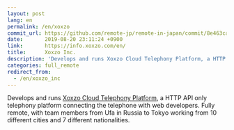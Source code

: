 ```yaml
---
layout: post
lang: en
permalink: /en/xoxzo
commit_url: https://github.com/remote-jp/remote-in-japan/commit/8e463ca7755eea88b9278aae5539aeb8158f2031
date:       2019-08-20 23:11:24 +0900
link:       https://info.xoxzo.com/en/
title:      Xoxzo Inc.
description: 'Develops and runs Xoxzo Cloud Telephony Platform, a HTTP API only telephony platform connecting the telephone with web developers. Fully remote, with team members from Ufa in Russia to Tokyo working from 10 different cities and 7 different nationalities.'
categories: full_remote
redirect_from:
  - /en/xoxzo_inc
---
```


<p>Develops and runs <a href="https://www.xoxzo.com/en/">Xoxzo Cloud Telephony Platform</a>, a HTTP API only telephony platform connecting the telephone with web developers. Fully remote, with team members from Ufa in Russia to Tokyo working from 10 different cities and 7 different nationalities.</p>
